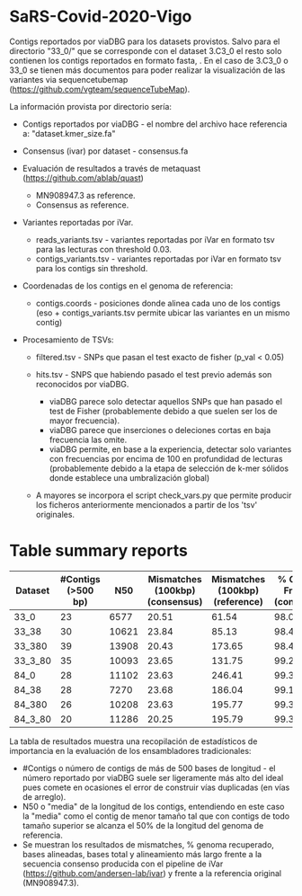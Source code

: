# SaRS-Covid-2020-Vigo

Contigs reportados por viaDBG para los datasets provistos. Salvo para el directorio "33_0/" que se corresponde con el dataset 3.C3_0 el resto solo contienen los contigs reportados en formato fasta, . En el caso de 3.C3_0 o 33_0 se tienen más documentos para poder realizar la visualización de las variantes via sequencetubemap (https://github.com/vgteam/sequenceTubeMap).

La información provista por directorio sería:
 * Contigs reportados por viaDBG - el nombre del archivo hace referencia a: "dataset.kmer_size.fa"
 * Consensus (ivar) por dataset - consensus.fa
 * Evaluación de resultados a través de metaquast (https://github.com/ablab/quast)
   
   * MN908947.3 as reference.
   * Consensus as reference.
 * Variantes reportadas por iVar.
   
   * reads_variants.tsv - variantes reportadas por iVar en formato tsv para las lecturas con threshold 0.03.
   * contigs_variants.tsv - variantes reportadas por iVar en formato tsv para los contigs sin threshold.
 * Coordenadas de los contigs en el genoma de referencia:
   
   * contigs.coords - posiciones donde alinea cada uno de los contigs (eso + contigs_variants.tsv permite ubicar las variantes en un mismo contig)
 * Procesamiento de TSVs:
   
   * filtered.tsv - SNPs que pasan el test exacto de fisher (p_val < 0.05)
   * hits.tsv - SNPS que habiendo pasado el test previo además son reconocidos por viaDBG.
      
      * viaDBG parece solo detectar aquellos SNPs que han pasado el test de Fisher (probablemente debido a que suelen ser los de mayor frecuencia).
      * viaDBG parece que inserciones o deleciones cortas en baja frecuencia las omite.
      * viaDBG permite, en base a la experiencia, detectar solo variantes con frecuencias por encima de 100 en profundidad de lecturas (probablemente debido a la etapa de selección de k-mer sólidos donde establece una umbralización global)
   * A mayores se incorpora el script check_vars.py que permite producir los ficheros anteriormente mencionados a partir de los 'tsv' originales.
   

# Table summary reports

| Dataset | #Contigs (>500 bp) | N50   | Mismatches (100kbp) (consensus) | Mismatches (100kbp) (reference) | % Genome Fraction (consensus) | Bases aligned (consensus) | % Genome Fraction (reference) | Bases aligned (reference) | Total bases | % Aligned (consensus) | Largest Alignment |
|---------|--------------------|-------|---------------------------------|---------------------------------|-------------------------------|---------------------------|-------------------------------|---------------------------|-------------|-----------------------|-------------------|
| 33_0    | 23                 | 6577  | 20.51                           | 61.54                           | 98.08                         | 99368                     | 97.82                         | 99368                     | 99383       | 99.98                 | 11289             |
| 33_38   | 30                 | 10621 | 23.84                           | 85.13                           | 98.47                         | 165885                    | 98.21                         | 165885                    | 165907      | 99.98                 | 18870             |
| 33_380  | 39                 | 13908 | 20.43                           | 173.65                          | 98.45                         | 306445                    | 98.21                         | 306445                    | 306475      | 99.99                 | 19255             |
| 33_3_80 | 35                 | 10093 | 23.65                           | 131.75                          | 99.26                         | 228064                    | 98.99                         | 228064                    | 228097      | 99.99                 | 19486             |
| 84_0    | 28                 | 11102 | 23.63                           | 246.41                          | 99.32                         | 216589                    | 99.07                         | 216589                    | 216609      | 99.98                 | 22292             |
| 84_38   | 28                 | 7270  | 23.68                           | 186.04                          | 99.12                         | 133741                    | 98.86                         | 133741                    | 133761      | 99.99                 | 11035             |
| 84_380  | 26                 | 10208 | 23.63                           | 195.77                          | 99.33                         | 151855                    | 99.07                         | 151855                    | 151877      | 99.98                 | 15979             |
| 84_3_80 | 20                 | 11286 | 20.25                           | 195.79                          | 99.32                         | 175922                    | 99.06                         | 175922                    | 175937      | 99.99                 | 22293             |

La tabla de resultados muestra una recopilación de estadísticos de importancia en la evaluación de los ensambladores tradicionales:
  * #Contigs o número de contigs de más de 500 bases de longitud - el número reportado por viaDBG suele ser ligeramente más alto del ideal pues comete en ocasiones el error de construir vías duplicadas (en vías de arreglo).
  * N50 o "media" de la longitud de los contigs, entendiendo en este caso la "media" como el contig de menor tamaño tal que con contigs de todo tamaño superior se alcanza el 50% de la longitud del genoma de referencia.
  * Se muestran los resultados de mismatches, % genoma recuperado, bases alineadas, bases total y alineamiento más largo frente a la secuencia consenso producida con el pipeline de iVar (https://github.com/andersen-lab/ivar) y frente a la referencia original (MN908947.3).
